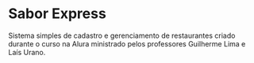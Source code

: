 # Sabor Express

Sistema simples de cadastro e gerenciamento de restaurantes criado durante o curso na Alura ministrado pelos professores Guilherme Lima e Laís Urano.